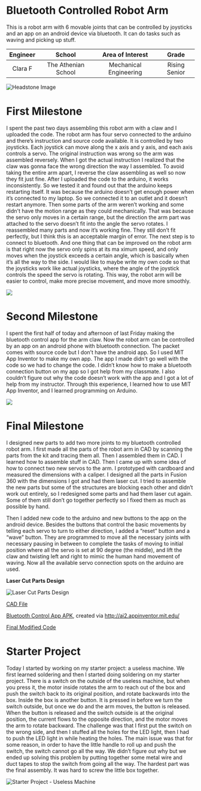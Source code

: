 ﻿# Bluetooth Controlled Robot Arm
This is a robot arm with 6 movable joints that can be controlled by joysticks and an app on an android device via bluetooth. It can do tasks such as waving and picking up stuff. 

| **Engineer** | **School** | **Area of Interest** | **Grade** |
|:--:|:--:|:--:|:--:|
| Clara F | The Athenian School | Mechanical Engineering | Rising Senior

![Headstone Image](https://lh3.googleusercontent.com/pw/AM-JKLXsK3lNGGu61SQXigdJyIAEo9SjGkfPI22a49oZETByClf-c2qKyyXh5xXfWqGBXRmi4MA_x8g7ikZG8GlxJhH7K0M3Jx50SIMyORBxDius3G_AhSm-57lfM9T5V6V3nLcrN6QhtYGI9XU3lU4Ailrg=s1578-no?authuser=0)

# First Milestone
  
I spent the past two days assembling this robot arm with a claw and I uploaded the code. The robot arm has four servo connected to the arduino and there’s instruction and source code available. It is controlled by two joysticks. Each joystick can move along the x axis and y axis, and each axis controls a servo. 
The original instruction was wrong so the arm was assembled reversely. When I got the actual instruction I realized that the claw was gonna face the wrong direction the way I assembled. To avoid taking the entire arm apart, I reverse the claw assembling as well so now they fit just fine. 
After I uploaded the code to the arduino, it works inconsistently. So we tested it and found out that the arduino keeps restarting itself. It was because the arduino doesn’t get enough power when it’s connected to my laptop. So we connected it to an outlet and it doesn’t restart anymore. 
Then some parts of the arm weren’t working and some didn't have the motion range as they could mechanically. That was because the servo only moves in a certain range, but the direction the arm part was attached to the servo doesn’t fit into the angle the servo rotates. I reassembled many parts and now it’s working fine. They still don’t fit perfectly, but I think this is an acceptable margin of error. 
The next step is to connect to bluetooth. And one thing that can be improved on the robot arm is that right now the servo only spins at its ma
ximum speed, and only moves when the joystick exceeds a certain angle, which is basically when it’s all the way to the side. I would like to maybe write my own code so that the joysticks work like actual joysticks, where the angle of the joystick controls the speed the servo is rotating. This way, the robot arm will be easier to control, make more precise movement, and move more smoothly. 

![](https://res.cloudinary.com/marcomontalbano/image/upload/v1656719699/video_to_markdown/images/youtube--2OmYGRiQO98-c05b58ac6eb4c4700831b2b3070cd403.jpg)

# Second Milestone
I spent the first half of today and afternoon of last Friday making the bluetooth control app for the arm claw. Now the robot arm can be controlled by an app on an android phone with bluetooth connection. 
The packet comes with source code but I don’t have the android app. So I used MIT App Inventor to make my own app. The app I made didn't go well with the code so we had to change the code. I didn’t know how to make a bluetooth connection button on my app so I got help from my classmate. I also couldn’t figure out why the code doesn’t work with the app and I got a lot of help from my instructor. 
Through this experience, I learned how to use MIT App Inventor, and I learned programming on Arduino. 

![](https://res.cloudinary.com/marcomontalbano/image/upload/v1656604288/video_to_markdown/images/youtube--irIIvKyG0IE-c05b58ac6eb4c4700831b2b3070cd403.jpg)

# Final Milestone
I designed new parts to add two more joints to my bluetooth controlled robot arm. I first made all the parts of the robot arm in CAD by scanning the parts from the kit and tracing them all. Then I assembled them in CAD. I learned how to assemble stuff in CAD. Then I came up with some idea of how to connect two new servos to the arm. I prototyped with cardboard and measured the dimensions with a caliper. I designed all the parts in Fusion 360 with the dimensions I got and had them laser cut. I tried to assemble the new parts but some of the structures are blocking each other and didn’t work out entirely, so I redesigned some parts and had them laser cut again. Some of them still don’t go together perfectly so I fixed them as much as possible by hand.  

Then I added new code to the arduino and new buttons to the app on the android device. Besides the buttons that control the basic movements by telling each servo to turn to either direction, I added a “reset” button and a “wave” button. They are programmed to move all the necessary joints with necessary pausing in between to complete the tasks of moving to initial position where all the servo is set at 90 degree (the middle), and lift the claw and twisting left and right to mimic the human hand movement of waving. Now all the available servo connection spots on the arduino are used. 

**Laser Cut Parts Design**

![Laser Cut Parts Design](https://lh3.googleusercontent.com/pw/AM-JKLW7ZK8Bd-7vW-QnGk0H5CofKfd227Td_5DqCKpGHMxxC8fPitR_lTqBq8S60XJUAwOhk8dJtZpQLpQD2scJAYxeOKv-oWRkpiTlGnjl-Jw6k74KlGlx8dzUKHjrrYPy46wJAaw57YWeU7043n1bGkUT=w1406-h538-no?authuser=0)

[CAD File](https://github.com/BlueStamp-Engineering-2022/Clara_BSE_Project/blob/main/laser%20cut%20parts%20v4.step)

[Bluetooth Control App APK](https://github.com/BlueStamp-Engineering-2022/Clara_BSE_Project/blob/gh-pages/robot_arm_control.apk), created via http://ai2.appinventor.mit.edu/

[Final Modified Code](https://github.com/BlueStamp-Engineering-2022/Clara_BSE_Project/blob/gh-pages/Lesson_8_Bluetooth_Controlling_Arm.ino)


# Starter Project

Today I started by working on my starter project: a useless machine. We first learned soldering and then I started doing soldering on my starter project. There is a switch on the outside of the useless machine, but when you press it, the motor inside rotates the arm to reach out of the box and push the switch back to its original position, and rotate backwards into the box. Inside the box is another button. It is pressed in before we turn the switch outside, but once we do and the arm moves, the button is released. When the button is released and the switch outside is at the original position, the current flows to the opposite direction, and the motor moves the arm to rotate backward. 
The challenge was that I first put the switch on the wrong side, and then I stuffed all the holes for the LED light, then I had to push the LED light in while heating the holes. The main issue was that for some reason, in order to have the little handle to roll up and push the switch, the switch cannot go all the way. We didn’t figure out why but we ended up solving this problem by putting together some metal wire and duct tapes to stop the switch from going all the way. The hardest part was the final assembly. It was hard to screw the little box together. 

![Starter Project - Useless Machine](https://res.cloudinary.com/marcomontalbano/image/upload/v1656087559/video_to_markdown/images/youtube--6KiQ8fqsXjA-c05b58ac6eb4c4700831b2b3070cd403.jpg)



